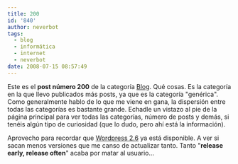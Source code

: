 ```yaml
---
title: 200
id: '840'
author: neverbot
tags:
  - blog
  - informática
  - internet
  - neverbot
date: 2008-07-15 08:57:49
---
```


Este es el **post número 200** de la categoría [Blog](/tags/blog/). Qué cosas. Es la categoría en la que llevo publicados más posts, ya que es la categoría "genérica". Como generalmente hablo de lo que me viene en gana, la dispersión entre todas las categorías es bastante grande. Echadle un vistazo al pie de la página principal para ver todas las categorías, número de posts y demás, si tenéis algún tipo de curiosidad (que lo dudo, pero ahí está la información).

Aprovecho para recordar que [Wordpress 2.6](http://wordpress.org/download/) ya está disponible. A ver si sacan menos versiones que me canso de actualizar tanto. Tanto "**release early, release often**" acaba por matar al usuario...

